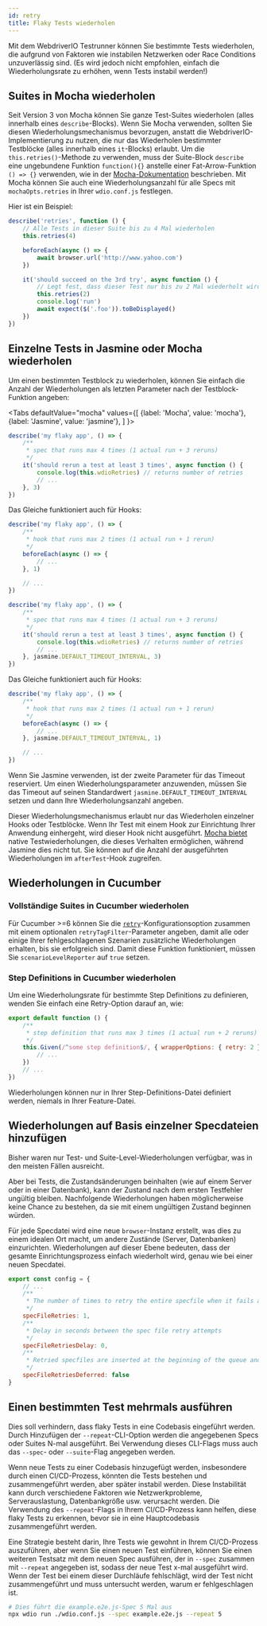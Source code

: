 ```yaml
---
id: retry
title: Flaky Tests wiederholen
---
```


Mit dem WebdriverIO Testrunner können Sie bestimmte Tests wiederholen, die aufgrund von Faktoren wie instabilen Netzwerken oder Race Conditions unzuverlässig sind. (Es wird jedoch nicht empfohlen, einfach die Wiederholungsrate zu erhöhen, wenn Tests instabil werden!)

## Suites in Mocha wiederholen

Seit Version 3 von Mocha können Sie ganze Test-Suites wiederholen (alles innerhalb eines `describe`-Blocks). Wenn Sie Mocha verwenden, sollten Sie diesen Wiederholungsmechanismus bevorzugen, anstatt die WebdriverIO-Implementierung zu nutzen, die nur das Wiederholen bestimmter Testblöcke (alles innerhalb eines `it`-Blocks) erlaubt. Um die `this.retries()`-Methode zu verwenden, muss der Suite-Block `describe` eine ungebundene Funktion `function(){}` anstelle einer Fat-Arrow-Funktion `() => {}` verwenden, wie in der [Mocha-Dokumentation](https://mochajs.org/#arrow-functions) beschrieben. Mit Mocha können Sie auch eine Wiederholungsanzahl für alle Specs mit `mochaOpts.retries` in Ihrer `wdio.conf.js` festlegen.

Hier ist ein Beispiel:

```js
describe('retries', function () {
    // Alle Tests in dieser Suite bis zu 4 Mal wiederholen
    this.retries(4)

    beforeEach(async () => {
        await browser.url('http://www.yahoo.com')
    })

    it('should succeed on the 3rd try', async function () {
        // Legt fest, dass dieser Test nur bis zu 2 Mal wiederholt wird
        this.retries(2)
        console.log('run')
        await expect($('.foo')).toBeDisplayed()
    })
})
```

## Einzelne Tests in Jasmine oder Mocha wiederholen

Um einen bestimmten Testblock zu wiederholen, können Sie einfach die Anzahl der Wiederholungen als letzten Parameter nach der Testblock-Funktion angeben:

<Tabs
  defaultValue="mocha"
  values={[
    {label: 'Mocha', value: 'mocha'},
    {label: 'Jasmine', value: 'jasmine'},
  ]
}>
<TabItem value="mocha">

```js
describe('my flaky app', () => {
    /**
     * spec that runs max 4 times (1 actual run + 3 reruns)
     */
    it('should rerun a test at least 3 times', async function () {
        console.log(this.wdioRetries) // returns number of retries
        // ...
    }, 3)
})
```

Das Gleiche funktioniert auch für Hooks:

```js
describe('my flaky app', () => {
    /**
     * hook that runs max 2 times (1 actual run + 1 rerun)
     */
    beforeEach(async () => {
        // ...
    }, 1)

    // ...
})
```

</TabItem>
<TabItem value="jasmine">

```js
describe('my flaky app', () => {
    /**
     * spec that runs max 4 times (1 actual run + 3 reruns)
     */
    it('should rerun a test at least 3 times', async function () {
        console.log(this.wdioRetries) // returns number of retries
        // ...
    }, jasmine.DEFAULT_TIMEOUT_INTERVAL, 3)
})
```

Das Gleiche funktioniert auch für Hooks:

```js
describe('my flaky app', () => {
    /**
     * hook that runs max 2 times (1 actual run + 1 rerun)
     */
    beforeEach(async () => {
        // ...
    }, jasmine.DEFAULT_TIMEOUT_INTERVAL, 1)

    // ...
})
```

Wenn Sie Jasmine verwenden, ist der zweite Parameter für das Timeout reserviert. Um einen Wiederholungsparameter anzuwenden, müssen Sie das Timeout auf seinen Standardwert `jasmine.DEFAULT_TIMEOUT_INTERVAL` setzen und dann Ihre Wiederholungsanzahl angeben.

</TabItem>
</Tabs>

Dieser Wiederholungsmechanismus erlaubt nur das Wiederholen einzelner Hooks oder Testblöcke. Wenn Ihr Test mit einem Hook zur Einrichtung Ihrer Anwendung einhergeht, wird dieser Hook nicht ausgeführt. [Mocha bietet](https://mochajs.org/#retry-tests) native Testwiederholungen, die dieses Verhalten ermöglichen, während Jasmine dies nicht tut. Sie können auf die Anzahl der ausgeführten Wiederholungen im `afterTest`-Hook zugreifen.

## Wiederholungen in Cucumber

### Vollständige Suites in Cucumber wiederholen

Für Cucumber >=6 können Sie die [`retry`](https://github.com/cucumber/cucumber-js/blob/master/docs/cli.md#retry-failing-tests)-Konfigurationsoption zusammen mit einem optionalen `retryTagFilter`-Parameter angeben, damit alle oder einige Ihrer fehlgeschlagenen Szenarien zusätzliche Wiederholungen erhalten, bis sie erfolgreich sind. Damit diese Funktion funktioniert, müssen Sie `scenarioLevelReporter` auf `true` setzen.

### Step Definitions in Cucumber wiederholen

Um eine Wiederholungsrate für bestimmte Step Definitions zu definieren, wenden Sie einfach eine Retry-Option darauf an, wie:

```js
export default function () {
    /**
     * step definition that runs max 3 times (1 actual run + 2 reruns)
     */
    this.Given(/^some step definition$/, { wrapperOptions: { retry: 2 } }, async () => {
        // ...
    })
    // ...
})
```

Wiederholungen können nur in Ihrer Step-Definitions-Datei definiert werden, niemals in Ihrer Feature-Datei.

## Wiederholungen auf Basis einzelner Specdateien hinzufügen

Bisher waren nur Test- und Suite-Level-Wiederholungen verfügbar, was in den meisten Fällen ausreicht.

Aber bei Tests, die Zustandsänderungen beinhalten (wie auf einem Server oder in einer Datenbank), kann der Zustand nach dem ersten Testfehler ungültig bleiben. Nachfolgende Wiederholungen haben möglicherweise keine Chance zu bestehen, da sie mit einem ungültigen Zustand beginnen würden.

Für jede Specdatei wird eine neue `browser`-Instanz erstellt, was dies zu einem idealen Ort macht, um andere Zustände (Server, Datenbanken) einzurichten. Wiederholungen auf dieser Ebene bedeuten, dass der gesamte Einrichtungsprozess einfach wiederholt wird, genau wie bei einer neuen Specdatei.

```js title="wdio.conf.js"
export const config = {
    // ...
    /**
     * The number of times to retry the entire specfile when it fails as a whole
     */
    specFileRetries: 1,
    /**
     * Delay in seconds between the spec file retry attempts
     */
    specFileRetriesDelay: 0,
    /**
     * Retried specfiles are inserted at the beginning of the queue and retried immediately
     */
    specFileRetriesDeferred: false
}
```

## Einen bestimmten Test mehrmals ausführen

Dies soll verhindern, dass flaky Tests in eine Codebasis eingeführt werden. Durch Hinzufügen der `--repeat`-CLI-Option werden die angegebenen Specs oder Suites N-mal ausgeführt. Bei Verwendung dieses CLI-Flags muss auch das `--spec`- oder `--suite`-Flag angegeben werden.

Wenn neue Tests zu einer Codebasis hinzugefügt werden, insbesondere durch einen CI/CD-Prozess, könnten die Tests bestehen und zusammengeführt werden, aber später instabil werden. Diese Instabilität kann durch verschiedene Faktoren wie Netzwerkprobleme, Serverauslastung, Datenbankgröße usw. verursacht werden. Die Verwendung des `--repeat`-Flags in Ihrem CI/CD-Prozess kann helfen, diese flaky Tests zu erkennen, bevor sie in eine Hauptcodebasis zusammengeführt werden.

Eine Strategie besteht darin, Ihre Tests wie gewohnt in Ihrem CI/CD-Prozess auszuführen, aber wenn Sie einen neuen Test einführen, können Sie einen weiteren Testsatz mit dem neuen Spec ausführen, der in `--spec` zusammen mit `--repeat` angegeben ist, sodass der neue Test x-mal ausgeführt wird. Wenn der Test bei einem dieser Durchläufe fehlschlägt, wird der Test nicht zusammengeführt und muss untersucht werden, warum er fehlgeschlagen ist.

```sh
# Dies führt die example.e2e.js-Spec 5 Mal aus
npx wdio run ./wdio.conf.js --spec example.e2e.js --repeat 5
```